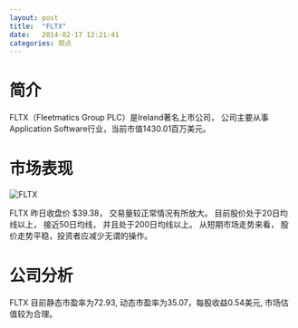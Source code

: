 ```yaml
---
layout: post
title:  "FLTX"
date:   2014-02-17 12:21:41
categories: 观点
---
```


# 简介
FLTX（Fleetmatics Group PLC）是Ireland著名上市公司，
公司主要从事Application Software行业，当前市值1430.01百万美元。

# 市场表现

![FLTX](http://finviz.com/chart.ashx?t=FLTX&ty=c&ta=1&p=d&s=l)

FLTX 昨日收盘价 $39.38，
交易量较正常情况有所放大。
目前股价处于20日均线以上，
接近50日均线，
并且处于200日均线以上。
从短期市场走势来看，
股价走势平稳，投资者应减少无谓的操作。

# 公司分析
FLTX 目前静态市盈率为72.93, 动态市盈率为35.07，每股收益0.54美元,
市场估值较为合理。
